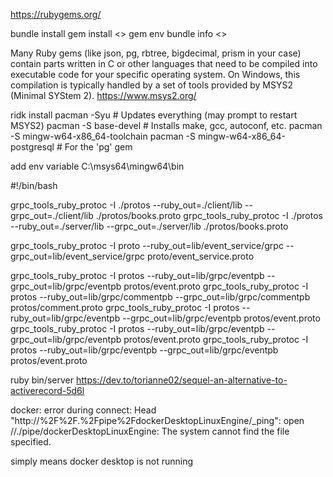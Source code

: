 https://rubygems.org/

bundle install
gem install <>
gem env
bundle info <>

Many Ruby gems (like json, pg, rbtree, bigdecimal, prism in your case) contain parts written in C or other languages that need to be compiled into executable code for your specific operating system. On Windows, this compilation is typically handled by a set of tools provided by MSYS2 (Minimal SYStem 2).
https://www.msys2.org/

ridk install
pacman -Syu # Updates everything (may prompt to restart MSYS2)
pacman -S base-devel # Installs make, gcc, autoconf, etc.
pacman -S mingw-w64-x86_64-toolchain
pacman -S mingw-w64-x86_64-postgresql # For the 'pg' gem

add env variable C:\msys64\mingw64\bin

#!/bin/bash

grpc_tools_ruby_protoc -I ./protos --ruby_out=./client/lib --grpc_out=./client/lib ./protos/books.proto
grpc_tools_ruby_protoc -I ./protos --ruby_out=./server/lib --grpc_out=./server/lib ./protos/books.proto

grpc_tools_ruby_protoc -I proto --ruby_out=lib/event_service/grpc --grpc_out=lib/event_service/grpc proto/event_service.proto

grpc_tools_ruby_protoc -I protos --ruby_out=lib/grpc/eventpb --grpc_out=lib/grpc/eventpb protos/event.proto
grpc_tools_ruby_protoc -I protos --ruby_out=lib/grpc/commentpb --grpc_out=lib/grpc/commentpb protos/comment.proto
grpc_tools_ruby_protoc -I protos --ruby_out=lib/grpc/eventpb --grpc_out=lib/grpc/eventpb protos/event.proto
grpc_tools_ruby_protoc -I protos --ruby_out=lib/grpc/eventpb --grpc_out=lib/grpc/eventpb protos/event.proto
grpc_tools_ruby_protoc -I protos --ruby_out=lib/grpc/eventpb --grpc_out=lib/grpc/eventpb protos/event.proto

ruby bin/server
https://dev.to/torianne02/sequel-an-alternative-to-activerecord-5d6l

docker: error during connect: Head "http://%2F%2F.%2Fpipe%2FdockerDesktopLinuxEngine/\_ping": open //./pipe/dockerDesktopLinuxEngine: The system cannot find the file specified.

simply means docker desktop is not running
